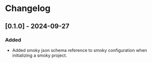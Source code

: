 # Changelog

## [0.1.0] - 2024-09-27

### Added

- Added smoky json schema reference to smoky configuration when initializing a smoky project.
